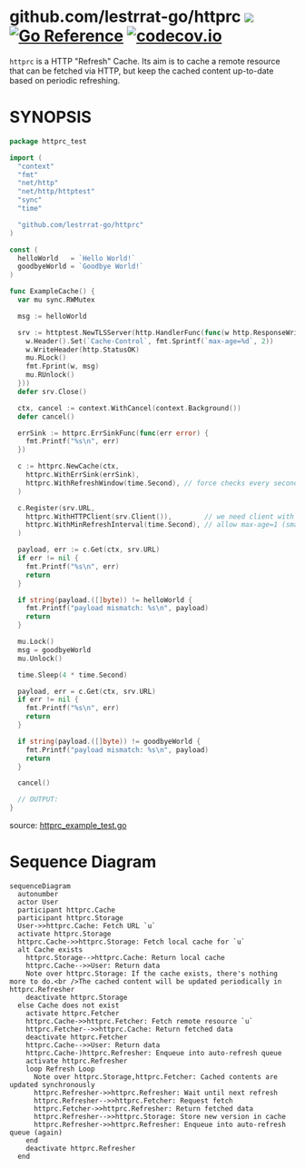 # github.com/lestrrat-go/httprc ![](https://github.com/lestrrat-go/httprc/workflows/CI/badge.svg) [![Go Reference](https://pkg.go.dev/badge/github.com/lestrrat-go/httprc.svg)](https://pkg.go.dev/github.com/lestrrat-go/httprc) [![codecov.io](https://codecov.io/github/lestrrat-go/httprc/coverage.svg)](https://codecov.io/github/lestrrat-go/httprc)

`httprc` is a HTTP "Refresh" Cache. Its aim is to cache a remote resource that
can be fetched via HTTP, but keep the cached content up-to-date based on periodic
refreshing.

# SYNOPSIS

<!-- INCLUDE(httprc_example_test.go) -->
```go
package httprc_test

import (
  "context"
  "fmt"
  "net/http"
  "net/http/httptest"
  "sync"
  "time"

  "github.com/lestrrat-go/httprc"
)

const (
  helloWorld   = `Hello World!`
  goodbyeWorld = `Goodbye World!`
)

func ExampleCache() {
  var mu sync.RWMutex

  msg := helloWorld

  srv := httptest.NewTLSServer(http.HandlerFunc(func(w http.ResponseWriter, r *http.Request) {
    w.Header().Set(`Cache-Control`, fmt.Sprintf(`max-age=%d`, 2))
    w.WriteHeader(http.StatusOK)
    mu.RLock()
    fmt.Fprint(w, msg)
    mu.RUnlock()
  }))
  defer srv.Close()

  ctx, cancel := context.WithCancel(context.Background())
  defer cancel()

  errSink := httprc.ErrSinkFunc(func(err error) {
    fmt.Printf("%s\n", err)
  })

  c := httprc.NewCache(ctx,
    httprc.WithErrSink(errSink),
    httprc.WithRefreshWindow(time.Second), // force checks every second
  )

  c.Register(srv.URL,
    httprc.WithHTTPClient(srv.Client()),        // we need client with TLS settings
    httprc.WithMinRefreshInterval(time.Second), // allow max-age=1 (smallest)
  )

  payload, err := c.Get(ctx, srv.URL)
  if err != nil {
    fmt.Printf("%s\n", err)
    return
  }

  if string(payload.([]byte)) != helloWorld {
    fmt.Printf("payload mismatch: %s\n", payload)
    return
  }

  mu.Lock()
  msg = goodbyeWorld
  mu.Unlock()

  time.Sleep(4 * time.Second)

  payload, err = c.Get(ctx, srv.URL)
  if err != nil {
    fmt.Printf("%s\n", err)
    return
  }

  if string(payload.([]byte)) != goodbyeWorld {
    fmt.Printf("payload mismatch: %s\n", payload)
    return
  }

  cancel()

  // OUTPUT:
}
```
source: [httprc_example_test.go](https://github.com/lestrrat-go/jwx/blob/main/httprc_example_test.go)
<!-- END INCLUDE -->

# Sequence Diagram

```mermaid
sequenceDiagram
  autonumber
  actor User
  participant httprc.Cache
  participant httprc.Storage
  User->>httprc.Cache: Fetch URL `u`
  activate httprc.Storage
  httprc.Cache->>httprc.Storage: Fetch local cache for `u`
  alt Cache exists
    httprc.Storage-->httprc.Cache: Return local cache
    httprc.Cache-->>User: Return data
    Note over httprc.Storage: If the cache exists, there's nothing more to do.<br />The cached content will be updated periodically in httprc.Refresher
    deactivate httprc.Storage
  else Cache does not exist
    activate httprc.Fetcher
    httprc.Cache->>httprc.Fetcher: Fetch remote resource `u`
    httprc.Fetcher-->>httprc.Cache: Return fetched data
    deactivate httprc.Fetcher
    httprc.Cache-->>User: Return data
    httprc.Cache-)httprc.Refresher: Enqueue into auto-refresh queue
    activate httprc.Refresher
    loop Refresh Loop
      Note over httprc.Storage,httprc.Fetcher: Cached contents are updated synchronously
      httprc.Refresher->>httprc.Refresher: Wait until next refresh
      httprc.Refresher-->>httprc.Fetcher: Request fetch
      httprc.Fetcher->>httprc.Refresher: Return fetched data
      httprc.Refresher-->>httprc.Storage: Store new version in cache
      httprc.Refresher->>httprc.Refresher: Enqueue into auto-refresh queue (again)
    end
    deactivate httprc.Refresher
  end
```
